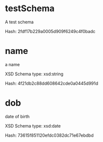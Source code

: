 # testSchema

 A test schema

 Hash: 2fdf17b229a0005d909f6249c4f0badc

# name

 a name

 XSD Schema type: xsd:string

 Hash: 4f21db2c88dd608642cde0a0445d991d

# dob

 date of birth

 XSD Schema type: xsd:date

 Hash: 73615f851120efdc0382dc71e67ebdbd